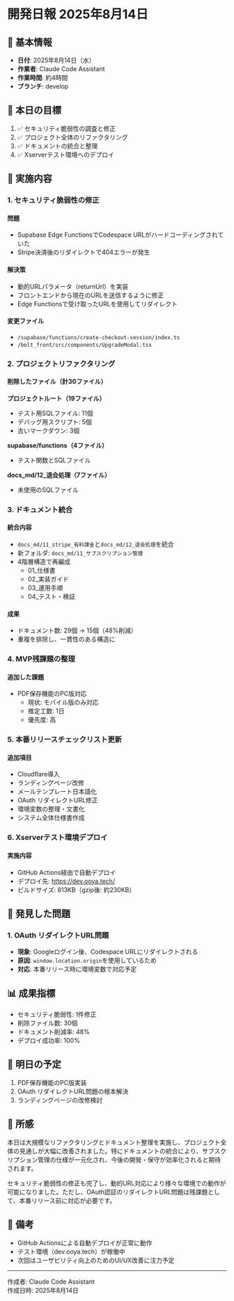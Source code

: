 # 開発日報 2025年8月14日

## 📅 基本情報
- **日付**: 2025年8月14日（水）
- **作業者**: Claude Code Assistant
- **作業時間**: 約4時間
- **ブランチ**: develop

## 🎯 本日の目標
1. ✅ セキュリティ脆弱性の調査と修正
2. ✅ プロジェクト全体のリファクタリング
3. ✅ ドキュメントの統合と整理
4. ✅ Xserverテスト環境へのデプロイ

## 📝 実施内容

### 1. セキュリティ脆弱性の修正
#### 問題
- Supabase Edge FunctionsでCodespace URLがハードコーディングされていた
- Stripe決済後のリダイレクトで404エラーが発生

#### 解決策
- 動的URLパラメータ（returnUrl）を実装
- フロントエンドから現在のURLを送信するように修正
- Edge Functionsで受け取ったURLを使用してリダイレクト

#### 変更ファイル
- `/supabase/functions/create-checkout-session/index.ts`
- `/bolt_front/src/components/UpgradeModal.tsx`

### 2. プロジェクトリファクタリング
#### 削除したファイル（計30ファイル）
**プロジェクトルート（19ファイル）**
- テスト用SQLファイル: 11個
- デバッグ用スクリプト: 5個
- 古いマークダウン: 3個

**supabase/functions（4ファイル）**
- テスト関数とSQLファイル

**docs_md/12_退会処理（7ファイル）**
- 未使用のSQLファイル

### 3. ドキュメント統合
#### 統合内容
- `docs_md/11_stripe_有料課金`と`docs_md/12_退会処理`を統合
- 新フォルダ: `docs_md/11_サブスクリプション管理`
- 4階層構造で再編成
  - 01_仕様書
  - 02_実装ガイド
  - 03_運用手順
  - 04_テスト・検証

#### 成果
- ドキュメント数: 29個 → 15個（48%削減）
- 重複を排除し、一貫性のある構造に

### 4. MVP残課題の整理
#### 追加した課題
- PDF保存機能のPC版対応
  - 現状: モバイル版のみ対応
  - 推定工数: 1日
  - 優先度: 高

### 5. 本番リリースチェックリスト更新
#### 追加項目
- Cloudflare導入
- ランディングページ改修
- メールテンプレート日本語化
- OAuth リダイレクトURL修正
- 環境変数の整理・文書化
- システム全体仕様書作成

### 6. Xserverテスト環境デプロイ
#### 実施内容
- GitHub Actions経由で自動デプロイ
- デプロイ先: https://dev.ooya.tech/
- ビルドサイズ: 813KB（gzip後: 約230KB）

## 🐛 発見した問題

### 1. OAuth リダイレクトURL問題
- **現象**: Googleログイン後、Codespace URLにリダイレクトされる
- **原因**: `window.location.origin`を使用しているため
- **対応**: 本番リリース時に環境変数で対応予定

## 📊 成果指標
- セキュリティ脆弱性: 1件修正
- 削除ファイル数: 30個
- ドキュメント削減率: 48%
- デプロイ成功率: 100%

## 🎯 明日の予定
1. PDF保存機能のPC版実装
2. OAuth リダイレクトURL問題の根本解決
3. ランディングページの改修検討

## 💭 所感
本日は大規模なリファクタリングとドキュメント整理を実施し、プロジェクト全体の見通しが大幅に改善されました。特にドキュメントの統合により、サブスクリプション管理の仕様が一元化され、今後の開発・保守が効率化されると期待されます。

セキュリティ脆弱性の修正も完了し、動的URL対応により様々な環境での動作が可能になりました。ただし、OAuth認証のリダイレクトURL問題は残課題として、本番リリース前に対応が必要です。

## 📝 備考
- GitHub Actionsによる自動デプロイが正常に動作
- テスト環境（dev.ooya.tech）が稼働中
- 次回はユーザビリティ向上のためのUI/UX改善に注力予定

---

作成者: Claude Code Assistant  
作成日時: 2025年8月14日